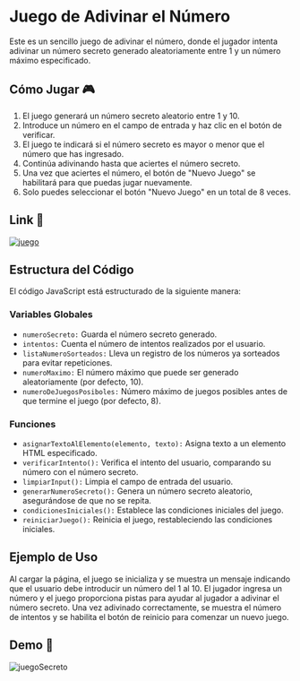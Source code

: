 # Juego de Adivinar el Número
Este es un sencillo juego de adivinar el número, donde el jugador intenta adivinar un número secreto generado aleatoriamente entre 1 y un número máximo especificado.

## Cómo Jugar 🎮
1. El juego generará un número secreto aleatorio entre 1 y 10.
2. Introduce un número en el campo de entrada y haz clic en el botón de verificar.
3. El juego te indicará si el número secreto es mayor o menor que el número que has ingresado.
4. Continúa adivinando hasta que aciertes el número secreto.
5. Una vez que aciertes el número, el botón de "Nuevo Juego" se habilitará para que puedas jugar nuevamente.
6. Solo puedes seleccionar el botón "Nuevo Juego" en un total de 8 veces.

## Link 🔗 
[![juego](https://img.shields.io/badge/JS_Game-efd81d?style=for-the-badge&logo=ko-fi&logoColor=black)](https://stevegongoral.github.io/Juego-numero-secreto/)

## Estructura del Código
El código JavaScript está estructurado de la siguiente manera:

### Variables Globales
- `numeroSecreto:` Guarda el número secreto generado.
- `intentos:` Cuenta el número de intentos realizados por el usuario.
- `listaNumeroSorteados:` Lleva un registro de los números ya sorteados para evitar repeticiones.
- `numeroMaximo:` El número máximo que puede ser generado aleatoriamente (por defecto, 10).
- `numeroDeJuegosPosiboles:` Número máximo de juegos posibles antes de que termine el juego (por defecto, 8).

### Funciones
- `asignarTextoAlElemento(elemento, texto):` Asigna texto a un elemento HTML especificado.
- `verificarIntento():` Verifica el intento del usuario, comparando su número con el número secreto.
- `limpiarInput():` Limpia el campo de entrada del usuario.
- `generarNumeroSecreto():` Genera un número secreto aleatorio, asegurándose de que no se repita.
- `condicionesIniciales():` Establece las condiciones iniciales del juego.
- `reiniciarJuego():` Reinicia el juego, restableciendo las condiciones iniciales.

## Ejemplo de Uso
Al cargar la página, el juego se inicializa y se muestra un mensaje indicando que el usuario debe introducir un número del 1 al 10. El jugador ingresa un número y el juego proporciona pistas para ayudar al jugador a adivinar el número secreto. Una vez adivinado correctamente, se muestra el número de intentos y se habilita el botón de reinicio para comenzar un nuevo juego.

## Demo 🥈
![juegoSecreto](https://github.com/user-attachments/assets/6a24d1c8-4bf0-47c7-adcd-b0fc99bace6b)
